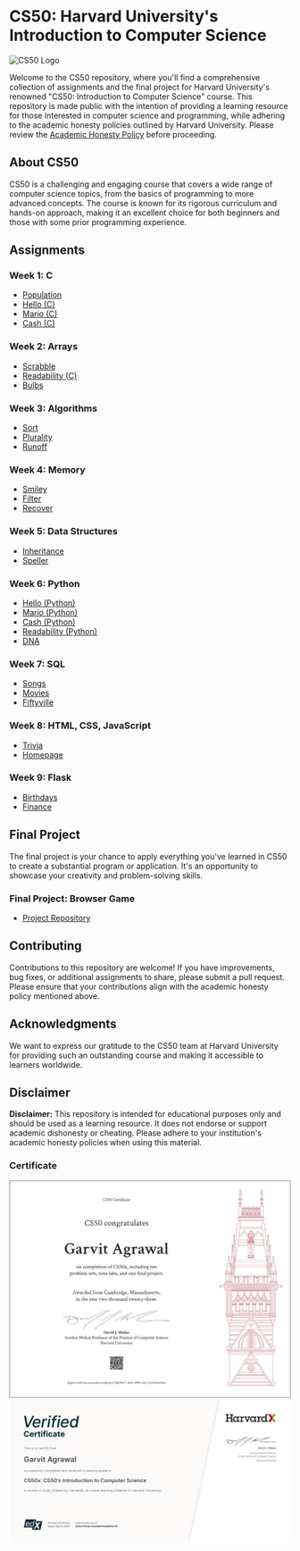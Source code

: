 # CS50: Harvard University's Introduction to Computer Science

![CS50 Logo](https://members-csforall.imgix.net/members/logos/cs50-black.PNG)

Welcome to the CS50 repository, where you'll find a comprehensive collection of assignments and the final project for Harvard University's renowned "CS50: Introduction to Computer Science" course. This repository is made public with the intention of providing a learning resource for those interested in computer science and programming, while adhering to the academic honesty policies outlined by Harvard University. Please review the [Academic Honesty Policy](https://cs50.harvard.edu/x/2023/honesty/#policy) before proceeding.

## About CS50

CS50 is a challenging and engaging course that covers a wide range of computer science topics, from the basics of programming to more advanced concepts. The course is known for its rigorous curriculum and hands-on approach, making it an excellent choice for both beginners and those with some prior programming experience.

## Assignments

### Week 1: C
- [Population]()
- [Hello (C)]()
- [Mario (C)]()
- [Cash (C)]()

### Week 2: Arrays
- [Scrabble]()
- [Readability (C)]()
- [Bulbs](/bulbs)

### Week 3: Algorithms
- [Sort](/sort)
- [Plurality](/plurality)
- [Runoff](/runoff)

### Week 4: Memory
- [Smiley](/smiley)
- [Filter](/filter-less)
- [Recover](/recover)

### Week 5: Data Structures
- [Inheritance](/inheritance)
- [Speller](/speller)

### Week 6: Python
- [Hello (Python)](/Problem%20Set-6/hello.py)
- [Mario (Python)](/Problem%20Set-6/mario.py)
- [Cash (Python)](/Problem%20Set-6/cash.py)
- [Readability (Python)](/Problem%20Set-6/readability.py)
- [DNA](/Problem%20Set-6/dna)

### Week 7: SQL
- [Songs](/songs)
- [Movies](/movies)
- [Fiftyville](/fiftyville)

### Week 8: HTML, CSS, JavaScript
- [Trivia](/trivia)
- [Homepage](/homepage)

### Week 9: Flask
- [Birthdays](/birthdays)
- [Finance](/finance)

## Final Project

The final project is your chance to apply everything you've learned in CS50 to create a substantial program or application. It's an opportunity to showcase your creativity and problem-solving skills.

### Final Project: Browser Game
- [Project Repository](/Final%20Project)

## Contributing

Contributions to this repository are welcome! If you have improvements, bug fixes, or additional assignments to share, please submit a pull request. Please ensure that your contributions align with the academic honesty policy mentioned above.

## Acknowledgments

We want to express our gratitude to the CS50 team at Harvard University for providing such an outstanding course and making it accessible to learners worldwide.

## Disclaimer

**Disclaimer:** This repository is intended for educational purposes only and should be used as a learning resource. It does not endorse or support academic dishonesty or cheating. Please adhere to your institution's academic honesty policies when using this material.

### Certificate

![CS50 Certificate](/Certificate/CS50x.png)
![Verified Certificate](/Certificate/Verified%20CS50x.png)
